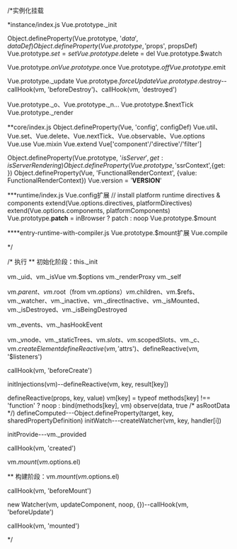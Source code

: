 /*实例化挂载

*instance/index.js
Vue.prototype._init

Object.defineProperty(Vue.prototype, '$data', dataDef)
Object.defineProperty(Vue.prototype, '$props', propsDef)
Vue.prototype.$set = set
Vue.prototype.$delete = del
Vue.prototype.$watch

Vue.prototype.$on
Vue.prototype.$once
Vue.prototype.$off
Vue.prototype.$emit

Vue.prototype._update
Vue.prototype.$forceUpdate
Vue.prototype.$destroy--callHook(vm, 'beforeDestroy')、callHook(vm, 'destroyed')

Vue.prototype._o、Vue.prototype._n...
Vue.prototype.$nextTick
Vue.prototype._render

**core/index.js
Object.defineProperty(Vue, 'config', configDef)
Vue.util、Vue.set、Vue.delete、Vue.nextTick、Vue.observable、Vue.options
Vue.use
Vue.mixin
Vue.extend
Vue['component'/'directive'/'filter']

Object.defineProperty(Vue.prototype, '$isServer', {get: isServerRendering})
Object.defineProperty(Vue.prototype, '$ssrContext',{get: })
Object.defineProperty(Vue, 'FunctionalRenderContext', {value: FunctionalRenderContext})
Vue.version = '__VERSION__'

***runtime/index.js
Vue.config扩展
// install platform runtime directives & components
extend(Vue.options.directives, platformDirectives)
extend(Vue.options.components, platformComponents)
Vue.prototype.__patch__ = inBrowser ? patch : noop
Vue.prototype.$mount

****entry-runtime-with-compiler.js
Vue.prototype.$mount扩展
Vue.compile

*/

/*  执行
**  初始化阶段：this._init

vm._uid、vm._isVue
vm.$options
vm._renderProxy
vm._self

vm.$parent、vm.$root（from vm.$options）
vm.$children、vm.$refs、vm._watcher、vm._inactive、vm._directInactive、vm._isMounted、vm._isDestroyed、vm._isBeingDestroyed

vm._events、vm._hasHookEvent

vm._vnode、vm._staticTrees、vm.$slots、vm.$scopedSlots、vm._c、vm.$createElement
defineReactive(vm, '$attrs')、defineReactive(vm, '$listeners')

callHook(vm, 'beforeCreate')

initInjections(vm)--defineReactive(vm, key, result[key])

defineReactive(props, key, value)
vm[key] = typeof methods[key] !== 'function' ? noop : bind(methods[key], vm)
observe(data, true /* asRootData */)
defineComputed---Object.defineProperty(target, key, sharedPropertyDefinition)
initWatch---createWatcher(vm, key, handler[i])

initProvide---vm._provided

callHook(vm, 'created')

vm.$mount(vm.$options.el)

**  构建阶段：vm.$mount(vm.$options.el)

callHook(vm, 'beforeMount')

new Watcher(vm, updateComponent, noop, {})--callHook(vm, 'beforeUpdate')

callHook(vm, 'mounted')


*/